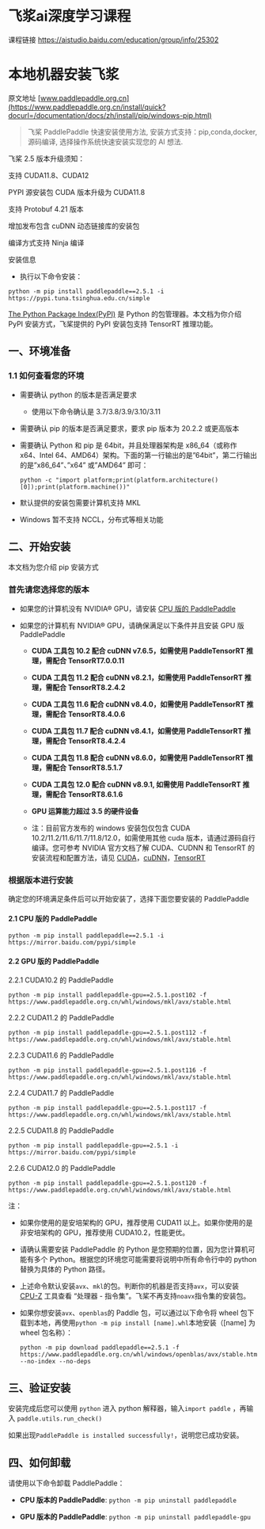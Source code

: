 # 飞浆ai深度学习课程

课程链接 https://aistudio.baidu.com/education/group/info/25302

# 本地机器安装飞浆

原文地址 [www.paddlepaddle.org.cn](https://www.paddlepaddle.org.cn/install/quick?docurl=/documentation/docs/zh/install/pip/windows-pip.html)

> 飞桨 PaddlePaddle 快速安装使用方法, 安装方式支持：pip,conda,docker, 源码编译, 选择操作系统快速安装实现您的 AI 想法.

飞桨 2.5 版本升级须知：

支持 CUDA11.8、CUDA12

PYPI 源安装包 CUDA 版本升级为 CUDA11.8

支持 Protobuf 4.21 版本

增加发布包含 cuDNN 动态链接库的安装包

编译方式支持 Ninja 编译

安装信息

*   执行以下命令安装：

```
python -m pip install paddlepaddle==2.5.1 -i https://pypi.tuna.tsinghua.edu.cn/simple
```

[The Python Package Index(PyPI)](https://pypi.org/) 是 Python 的包管理器。本文档为你介绍 PyPI 安装方式，飞桨提供的 PyPI 安装包支持 TensorRT 推理功能。

一、环境准备[](#yihuanjingzhunbei "永久链接至标题")
--------------------------------------

### 1.1 如何查看您的环境[](#ruhechakannindehuanjing "永久链接至标题")

*   需要确认 python 的版本是否满足要求
    
    *   使用以下命令确认是 3.7/3.8/3.9/3.10/3.11
    
*   需要确认 pip 的版本是否满足要求，要求 pip 版本为 20.2.2 或更高版本
    
*   需要确认 Python 和 pip 是 64bit，并且处理器架构是 x86_64（或称作 x64、Intel 64、AMD64）架构。下面的第一行输出的是”64bit”，第二行输出的是”x86_64”、”x64” 或”AMD64” 即可：
    
    ```
    python -c "import platform;print(platform.architecture()[0]);print(platform.machine())"
    
    ```
    
*   默认提供的安装包需要计算机支持 MKL
    
*   Windows 暂不支持 NCCL，分布式等相关功能
    

二、开始安装[](#erkaishianzhuang "永久链接至标题")
-------------------------------------

本文档为您介绍 pip 安装方式

### 首先请您选择您的版本[](#shouxianqingninxuanzenindebanben "永久链接至标题")

*   如果您的计算机没有 NVIDIA® GPU，请安装 [CPU 版的 PaddlePaddle](#cpu)
    
*   如果您的计算机有 NVIDIA® GPU，请确保满足以下条件并且安装 GPU 版 PaddlePaddle
    
    *   **CUDA 工具包 10.2 配合 cuDNN v7.6.5，如需使用 PaddleTensorRT 推理，需配合 TensorRT7.0.0.11**
        
    *   **CUDA 工具包 11.2 配合 cuDNN v8.2.1，如需使用 PaddleTensorRT 推理，需配合 TensorRT8.2.4.2**
        
    *   **CUDA 工具包 11.6 配合 cuDNN v8.4.0，如需使用 PaddleTensorRT 推理，需配合 TensorRT8.4.0.6**
        
    *   **CUDA 工具包 11.7 配合 cuDNN v8.4.1，如需使用 PaddleTensorRT 推理，需配合 TensorRT8.4.2.4**
        
    *   **CUDA 工具包 11.8 配合 cuDNN v8.6.0，如需使用 PaddleTensorRT 推理，需配合 TensorRT8.5.1.7**
        
    *   **CUDA 工具包 12.0 配合 cuDNN v8.9.1, 如需使用 PaddleTensorRT 推理，需配合 TensorRT8.6.1.6**
        
    *   **GPU 运算能力超过 3.5 的硬件设备**
        
    *   注：目前官方发布的 windows 安装包仅包含 CUDA 10.2/11.2/11.6/11.7/11.8/12.0，如需使用其他 cuda 版本，请通过源码自行编译。您可参考 NVIDIA 官方文档了解 CUDA、CUDNN 和 TensorRT 的安装流程和配置方法，请见 [CUDA](https://docs.nvidia.com/cuda/cuda-installation-guide-linux/)，[cuDNN](https://docs.nvidia.com/deeplearning/sdk/cudnn-install/)，[TensorRT](https://developer.nvidia.com/tensorrt)
        

### 根据版本进行安装[](#genjubanbenjinxinganzhuang "永久链接至标题")

确定您的环境满足条件后可以开始安装了，选择下面您要安装的 PaddlePaddle

#### 2.1 CPU 版的 PaddlePaddle[](#span-id-cpu-cpu-paddlepaddle-span "永久链接至标题")

```
python -m pip install paddlepaddle==2.5.1 -i https://mirror.baidu.com/pypi/simple

```

#### 2.2 GPU 版的 PaddlePaddle[](#span-id-gpu-gpu-paddlepaddle-span "永久链接至标题")

2.2.1 CUDA10.2 的 PaddlePaddle

```
python -m pip install paddlepaddle-gpu==2.5.1.post102 -f https://www.paddlepaddle.org.cn/whl/windows/mkl/avx/stable.html

```

2.2.2 CUDA11.2 的 PaddlePaddle

```
python -m pip install paddlepaddle-gpu==2.5.1.post112 -f https://www.paddlepaddle.org.cn/whl/windows/mkl/avx/stable.html

```

2.2.3 CUDA11.6 的 PaddlePaddle

```
python -m pip install paddlepaddle-gpu==2.5.1.post116 -f https://www.paddlepaddle.org.cn/whl/windows/mkl/avx/stable.html

```

2.2.4 CUDA11.7 的 PaddlePaddle

```
python -m pip install paddlepaddle-gpu==2.5.1.post117 -f https://www.paddlepaddle.org.cn/whl/windows/mkl/avx/stable.html

```

2.2.5 CUDA11.8 的 PaddlePaddle

```
python -m pip install paddlepaddle-gpu==2.5.1 -i https://mirror.baidu.com/pypi/simple

```

2.2.6 CUDA12.0 的 PaddlePaddle

```
python -m pip install paddlepaddle-gpu==2.5.1.post120 -f https://www.paddlepaddle.org.cn/whl/windows/mkl/avx/stable.html

```

注：

*   如果你使用的是安培架构的 GPU，推荐使用 CUDA11 以上。如果你使用的是非安培架构的 GPU，推荐使用 CUDA10.2，性能更优。
    
*   请确认需要安装 PaddlePaddle 的 Python 是您预期的位置，因为您计算机可能有多个 Python。根据您的环境您可能需要将说明中所有命令行中的 python 替换为具体的 Python 路径。
    
*   上述命令默认安装`avx`、`mkl`的包。判断你的机器是否支持`avx`，可以安装 [CPU-Z](https://www.cpuid.com/softwares/cpu-z.html) 工具查看 “处理器 - 指令集”。飞桨不再支持`noavx`指令集的安装包。
    
*   如果你想安装`avx`、`openblas`的 Paddle 包，可以通过以下命令将 wheel 包下载到本地，再使用`python -m pip install [name].whl`本地安装（[name] 为 wheel 包名称）：
    
    ```
    python -m pip download paddlepaddle==2.5.1 -f https://www.paddlepaddle.org.cn/whl/windows/openblas/avx/stable.html --no-index --no-deps
    
    ```
    

**三、验证安装**[](#sanyanzhenganzhuang "永久链接至标题")
--------------------------------------------

安装完成后您可以使用 `python` 进入 python 解释器，输入`import paddle` ，再输入 `paddle.utils.run_check()`

如果出现`PaddlePaddle is installed successfully!`，说明您已成功安装。

**四、如何卸载**[](#siruhexiezai "永久链接至标题")
-------------------------------------

请使用以下命令卸载 PaddlePaddle：

*   **CPU 版本的 PaddlePaddle**: `python -m pip uninstall paddlepaddle`
    
*   **GPU 版本的 PaddlePaddle**: `python -m pip uninstall paddlepaddle-gpu`